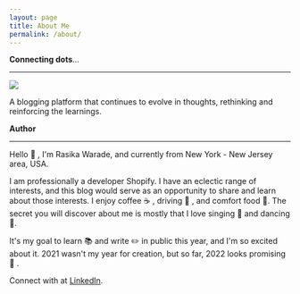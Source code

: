 ```yaml
---
layout: page
title: About Me
permalink: /about/
---
```


**Connecting dots**...

-----

![]({{site.baseurl}}/images/dots.png)

A blogging platform that continues to evolve in thoughts, rethinking and reinforcing the learnings.


**Author**

-----

Hello :wave: , I'm Rasika Warade, and currently from New York - New Jersey area, USA.

I am professionally a developer Shopify. I have an eclectic range of interests, and this blog would serve as an opportunity to share and learn about those interests. I enjoy coffee :coffee: , driving :car: , and comfort food :rice:. The secret you will discover about me is mostly that I love singing :microphone: and dancing :dancer:.

It's my goal to learn :books: and write :pencil2: in public this year, and I'm so excited about it. 2021 wasn't my year for creation, but so far, 2022 looks promising :high_brightness: .

Connect with at [LinkedIn](https://www.linkedin.com/in/rasikawarade/).





